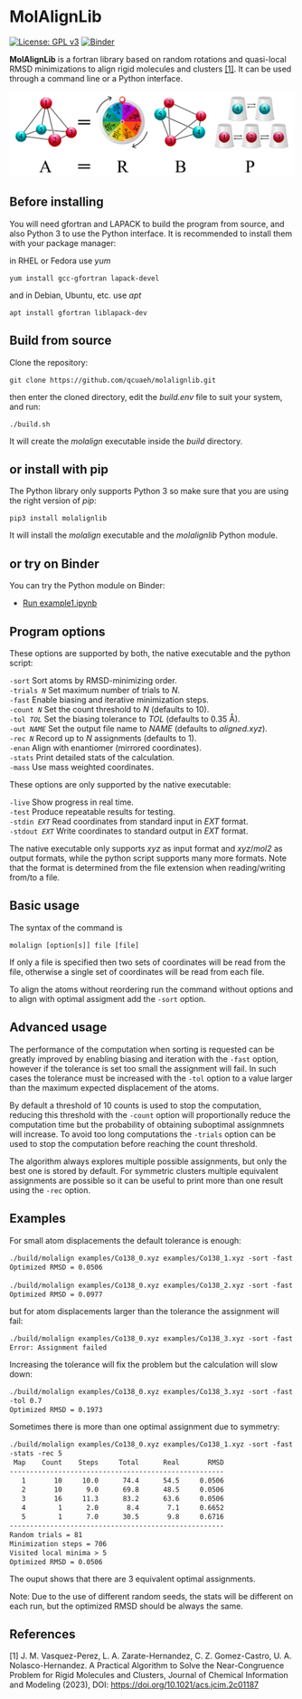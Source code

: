 MolAlignLib
===========

[![License: GPL v3](https://img.shields.io/badge/License-GPLv3-blue.svg)](https://www.gnu.org/licenses/gpl-3.0)
[![Binder](https://mybinder.org/badge_logo.svg)](https://mybinder.org/v2/gh/qcuaeh/molalignlib.git/HEAD?labpath=examples)

**MolAlignLib** is a fortran library based on random rotations and quasi-local RMSD minimizations to align rigid molecules
and clusters [[1]](#1). It can be used through a command line or a Python interface.

![graphical abstract](abstract.png)

Before installing
-----------------

You will need gfortran and LAPACK to build the program from source, and also Python 3 to use the Python interface.
It is recommended to install them with your package manager:

in RHEL or Fedora use *yum*

    yum install gcc-gfortran lapack-devel

and in Debian, Ubuntu, etc. use *apt*

    apt install gfortran liblapack-dev

Build from source 
-----------------

Clone the repository:

    git clone https://github.com/qcuaeh/molalignlib.git

then enter the cloned directory, edit the *build.env* file to suit your system, and run:

    ./build.sh

It will create the *molalign* executable inside the *build* directory.

or install with pip
-------------------

The Python library only supports Python 3 so make sure that you are using the right version of *pip*:

    pip3 install molalignlib

It will install the *molalign* executable and the *molalignlib* Python module.

or try on Binder
----------------

You can try the Python module on Binder:

- [Run example1.ipynb](https://mybinder.org/v2/gh/qcuaeh/molalignlib.git/HEAD?labpath=examples/example1.ipynb)

Program options
---------------

These options are supported by both, the native executable and the python script:

<code>-sort</code> Sort atoms by RMSD-minimizing order.  
<code>-trials *N*</code> Set maximum number of trials to *N*.  
<code>-fast</code> Enable biasing and iterative minimization steps.  
<code>-count *N*</code> Set the count threshold to *N* (defaults to 10).  
<code>-tol *TOL*</code> Set the biasing tolerance to *TOL* (defaults to 0.35 Å).  
<code>-out *NAME*</code> Set the output file name to *NAME* (defaults to *aligned.xyz*).  
<code>-rec *N*</code> Record up to *N* assignments (defaults to 1).  
<code>-enan</code> Align with enantiomer (mirrored coordinates).  
<code>-stats</code> Print detailed stats of the calculation.  
<code>-mass</code> Use mass weighted coordinates.  

These options are only supported by the native executable:

<code>-live</code> Show progress in real time.  
<code>-test</code> Produce repeatable results for testing.  
<code>-stdin *EXT*</code> Read coordinates from standard input in *EXT* format.  
<code>-stdout *EXT*</code> Write coordinates to standard output in *EXT* format.  
 
The native executable only supports *xyz* as input format and *xyz*/*mol2* as output formats, while the python script supports
many more formats. Note that the format is determined from the file extension when reading/writing from/to a file.

Basic usage
-----------

The syntax of the command is

    molalign [option[s]] file [file]

If only a file is specified then two sets of coordinates will be read from the file, otherwise a single set of coordinates will
be read from each file.

To align the atoms without reordering run the command without options and to align with optimal assigment add the `-sort` option.

Advanced usage
--------------

The performance of the computation when sorting is requested can be greatly improved by enabling biasing and iteration with the
`-fast` option, however if the tolerance is set too small the assignment will fail. In such cases the tolerance must be increased
with the `-tol` option to a value larger than the maximum expected displacement of the atoms.

By default a threshold of 10 counts is used to stop the computation, reducing this threshold with the `-count` option will
proportionally reduce the computation time but the probability of obtaining suboptimal assignmnets will increase. To avoid too
long computations the `-trials` option can be used to stop the computation before reaching the count threshold.

The algorithm always explores multiple possible assignments, but only the best one is stored by default. For symmetric clusters
multiple equivalent assignments are possible so it can be useful to print more than one result using the `-rec` option.

Examples
--------

For small atom displacements the default tolerance is enough:

    ./build/molalign examples/Co138_0.xyz examples/Co138_1.xyz -sort -fast
    Optimized RMSD = 0.0506
    
    ./build/molalign examples/Co138_0.xyz examples/Co138_2.xyz -sort -fast
    Optimized RMSD = 0.0977

but for atom displacements larger than the tolerance the assignment will fail:

    ./build/molalign examples/Co138_0.xyz examples/Co138_3.xyz -sort -fast
    Error: Assignment failed

Increasing the tolerance will fix the problem but the calculation will slow down:

    ./build/molalign examples/Co138_0.xyz examples/Co138_3.xyz -sort -fast -tol 0.7
    Optimized RMSD = 0.1973

Sometimes there is more than one optimal assignment due to symmetry:

    ./build/molalign examples/Co138_0.xyz examples/Co138_1.xyz -sort -fast -stats -rec 5
     Map    Count    Steps     Total      Real       RMSD
    -----------------------------------------------------
       1       10     10.0      74.4      54.5     0.0506
       2       10      9.0      69.8      48.5     0.0506
       3       16     11.3      83.2      63.6     0.0506
       4        1      2.0       8.4       7.1     0.6652
       5        1      7.0      30.5       9.8     0.6716
    -----------------------------------------------------
    Random trials = 81
    Minimization steps = 706
    Visited local minima > 5
    Optimized RMSD = 0.0506

The ouput shows that there are 3 equivalent optimal assignments.

Note:
Due to the use of different random seeds, the stats will be different on each run, but the optimized RMSD should be always
the same.

References
----------

<a id="1">[1]</a>
J. M. Vasquez-Perez, L. A. Zarate-Hernandez, C. Z. Gomez-Castro, U. A. Nolasco-Hernandez.
A Practical Algorithm to Solve the Near-Congruence Problem for Rigid Molecules and Clusters,
Journal of Chemical Information and Modeling (2023), DOI: <https://doi.org/10.1021/acs.jcim.2c01187>
